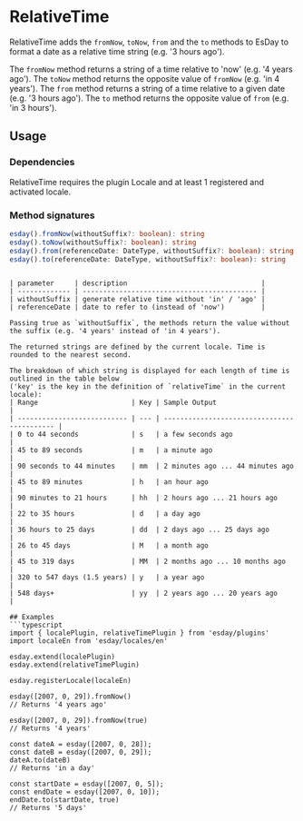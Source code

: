 # RelativeTime

RelativeTime adds the `fromNow`,  `toNow`, `from` and the `to` methods to EsDay to format a date as a relative time string (e.g. '3 hours ago').

The `fromNow` method returns a string of a time relative to 'now' (e.g. '4 years ago').
The `toNow` method returns the opposite value of `fromNow` (e.g. 'in 4 years').
The `from`  method returns a string of a time relative to a given date (e.g. '3 hours ago').
The `to` method returns the opposite value of `from` (e.g. 'in 3 hours').

## Usage

### Dependencies
RelativeTime requires the plugin Locale and at least 1 registered and activated locale.

### Method signatures
```typescript
esday().fromNow(withoutSuffix?: boolean): string
esday().toNow(withoutSuffix?: boolean): string
esday().from(referenceDate: DateType, withoutSuffix?: boolean): string
esday().to(referenceDate: DateType, withoutSuffix?: boolean): string
```
```

| parameter     | description                                 |
| ------------- | ------------------------------------------- |
| withoutSuffix | generate relative time without 'in' / 'ago' |
| referenceDate | date to refer to (instead of 'now')         |

Passing true as `withoutSuffix`, the methods return the value without the suffix (e.g. '4 years' instead of 'in 4 years').

The returned strings are defined by the current locale. Time is rounded to the nearest second.

The breakdown of which string is displayed for each length of time is outlined in the table below
('key' is the key in the definition of `relativeTime` in the current locale):
| Range                       | Key | Sample Output                               |
| --------------------------- | --- | ------------------------------------------- |
| 0 to 44 seconds             | s   | a few seconds ago                           |
| 45 to 89 seconds            | m   | a minute ago                                |
| 90 seconds to 44 minutes    | mm  | 2 minutes ago ... 44 minutes ago            |
| 45 to 89 minutes            | h   | an hour ago                                 |
| 90 minutes to 21 hours      | hh  | 2 hours ago ... 21 hours ago                |
| 22 to 35 hours              | d   | a day ago                                   |
| 36 hours to 25 days         | dd  | 2 days ago ... 25 days ago                  |
| 26 to 45 days               | M   | a month ago                                 |
| 45 to 319 days              | MM  | 2 months ago ... 10 months ago              |
| 320 to 547 days (1.5 years) | y   | a year ago                                  |
| 548 days+                   | yy  | 2 years ago ... 20 years ago                |

## Examples
```typescript
import { localePlugin, relativeTimePlugin } from 'esday/plugins'
import localeEn from 'esday/locales/en'

esday.extend(localePlugin)
esday.extend(relativeTimePlugin)

esday.registerLocale(localeEn)

esday([2007, 0, 29]).fromNow()
// Returns '4 years ago'

esday([2007, 0, 29]).fromNow(true)
// Returns '4 years'

const dateA = esday([2007, 0, 28]);
const dateB = esday([2007, 0, 29]);
dateA.to(dateB)
// Returns 'in a day'

const startDate = esday([2007, 0, 5]);
const endDate = esday([2007, 0, 10]);
endDate.to(startDate, true)
// Returns '5 days'
```
